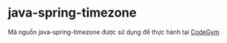 # java-spring-timezone
Mã nguồn java-spring-timezone được sử dụng để thực hành tại [CodeGym](https://codegym.vn)
